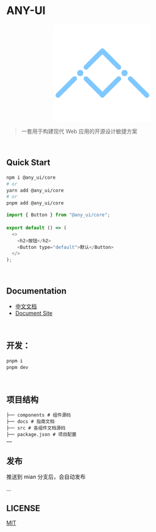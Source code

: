 # ANY-UI

<p align="center" height="256">
<img align="center" height="256" src="./public/logo2.png">
</p>

> 一套用于构建现代 Web 应用的开源设计敏捷方案

<br/>

## Quick Start

```bash
npm i @any_ui/core
# or
yarn add @any_ui/core
# or
pnpm add @any_ui/core
```

```js
import { Button } from "@any_ui/core";

export default () => (
  <>
    <h2>按钮</h2>
    <Button type="default">默认</Button>
  </>
);
```

<br/>

## Documentation

- [中文文档](https://any-ui.ncuos.com/)
- [Document Site](https://any-ui.ncuos.com/en-US)

<br/>

## 开发：

```bash
pnpm i
pnpm dev
```

<br/>

## 项目结构

```
├── components # 组件源码
├── docs # 指南文档
├── src # 各组件文档源码
├── package.json # 项目配置
……
```

## 发布

推送到 mian 分支后，会自动发布

...

## LICENSE

[MIT](./LICENSE)
